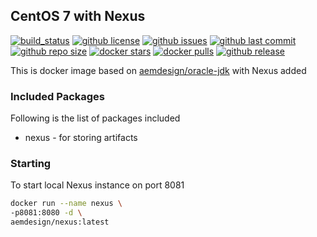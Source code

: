 ## CentOS 7 with Nexus

[![build_status](https://travis-ci.org/aem-design/docker-nexus.svg?branch=master)](https://travis-ci.org/aem-design/docker-nexus) 
[![github license](https://img.shields.io/github/license/aem-design/nexus)](https://github.com/aem-design/nexus) 
[![github issues](https://img.shields.io/github/issues/aem-design/nexus)](https://github.com/aem-design/nexus) 
[![github last commit](https://img.shields.io/github/last-commit/aem-design/nexus)](https://github.com/aem-design/nexus) 
[![github repo size](https://img.shields.io/github/repo-size/aem-design/nexus)](https://github.com/aem-design/nexus) 
[![docker stars](https://img.shields.io/docker/stars/aemdesign/nexus)](https://hub.docker.com/r/aemdesign/nexus) 
[![docker pulls](https://img.shields.io/docker/pulls/aemdesign/nexus)](https://hub.docker.com/r/aemdesign/nexus) 
[![github release](https://img.shields.io/github/release/aem-design/nexus)](https://github.com/aem-design/nexus)

This is docker image based on [aemdesign/oracle-jdk](https://hub.docker.com/r/aemdesign/oracle-jdk/) with Nexus added

### Included Packages

Following is the list of packages included

* nexus                 - for storing artifacts

### Starting

To start local Nexus instance on port 8081

```bash
docker run --name nexus \
-p8081:8080 -d \
aemdesign/nexus:latest
``` 